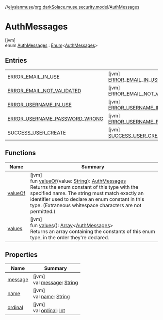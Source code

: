 //[elysianmuse](../../../index.md)/[org.darkSolace.muse.security.model](../index.md)/[AuthMessages](index.md)

# AuthMessages

[jvm]\
enum [AuthMessages](index.md) : [Enum](https://kotlinlang.org/api/latest/jvm/stdlib/kotlin/-enum/index.html)&lt;[AuthMessages](index.md)&gt;

## Entries

| | |
|---|---|
| [ERROR_EMAIL_IN_USE](-e-r-r-o-r_-e-m-a-i-l_-i-n_-u-s-e/index.md) | [jvm]<br>[ERROR_EMAIL_IN_USE](-e-r-r-o-r_-e-m-a-i-l_-i-n_-u-s-e/index.md) |
| [ERROR_EMAIL_NOT_VALIDATED](-e-r-r-o-r_-e-m-a-i-l_-n-o-t_-v-a-l-i-d-a-t-e-d/index.md) | [jvm]<br>[ERROR_EMAIL_NOT_VALIDATED](-e-r-r-o-r_-e-m-a-i-l_-n-o-t_-v-a-l-i-d-a-t-e-d/index.md) |
| [ERROR_USERNAME_IN_USE](-e-r-r-o-r_-u-s-e-r-n-a-m-e_-i-n_-u-s-e/index.md) | [jvm]<br>[ERROR_USERNAME_IN_USE](-e-r-r-o-r_-u-s-e-r-n-a-m-e_-i-n_-u-s-e/index.md) |
| [ERROR_USERNAME_PASSWORD_WRONG](-e-r-r-o-r_-u-s-e-r-n-a-m-e_-p-a-s-s-w-o-r-d_-w-r-o-n-g/index.md) | [jvm]<br>[ERROR_USERNAME_PASSWORD_WRONG](-e-r-r-o-r_-u-s-e-r-n-a-m-e_-p-a-s-s-w-o-r-d_-w-r-o-n-g/index.md) |
| [SUCCESS_USER_CREATE](-s-u-c-c-e-s-s_-u-s-e-r_-c-r-e-a-t-e/index.md) | [jvm]<br>[SUCCESS_USER_CREATE](-s-u-c-c-e-s-s_-u-s-e-r_-c-r-e-a-t-e/index.md) |

## Functions

| Name | Summary |
|---|---|
| [valueOf](value-of.md) | [jvm]<br>fun [valueOf](value-of.md)(value: [String](https://kotlinlang.org/api/latest/jvm/stdlib/kotlin/-string/index.html)): [AuthMessages](index.md)<br>Returns the enum constant of this type with the specified name. The string must match exactly an identifier used to declare an enum constant in this type. (Extraneous whitespace characters are not permitted.) |
| [values](values.md) | [jvm]<br>fun [values](values.md)(): [Array](https://kotlinlang.org/api/latest/jvm/stdlib/kotlin/-array/index.html)&lt;[AuthMessages](index.md)&gt;<br>Returns an array containing the constants of this enum type, in the order they're declared. |

## Properties

| Name | Summary |
|---|---|
| [message](message.md) | [jvm]<br>val [message](message.md): [String](https://kotlinlang.org/api/latest/jvm/stdlib/kotlin/-string/index.html) |
| [name](../../org.darkSolace.muse.user.model/-user-tag/-c-o-m-m-e-n-t-e-r/index.md#-372974862%2FProperties%2F-1216412040) | [jvm]<br>val [name](../../org.darkSolace.muse.user.model/-user-tag/-c-o-m-m-e-n-t-e-r/index.md#-372974862%2FProperties%2F-1216412040): [String](https://kotlinlang.org/api/latest/jvm/stdlib/kotlin/-string/index.html) |
| [ordinal](../../org.darkSolace.muse.user.model/-user-tag/-c-o-m-m-e-n-t-e-r/index.md#-739389684%2FProperties%2F-1216412040) | [jvm]<br>val [ordinal](../../org.darkSolace.muse.user.model/-user-tag/-c-o-m-m-e-n-t-e-r/index.md#-739389684%2FProperties%2F-1216412040): [Int](https://kotlinlang.org/api/latest/jvm/stdlib/kotlin/-int/index.html) |
